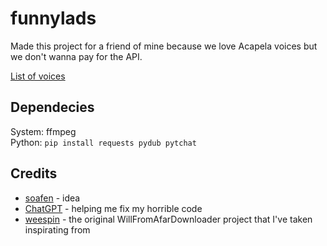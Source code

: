 # funnylads
Made this project for a friend of mine because we love Acapela voices but we don't wanna pay for the API.

[List of voices](https://github.com/weespin/WillFromAfarDownloader/blob/master/AcapellaDownloader/Voices.cs)

## Dependecies
System: ffmpeg \
Python: ``pip install requests pydub pytchat``

## Credits
- [soafen](soafen.love) - idea
- [ChatGPT](chat.openai.com) - helping me fix my horrible code
- [weespin](https://github.com/weespin/WillFromAfarDownloader) - the original WillFromAfarDownloader project that I've taken inspirating from

